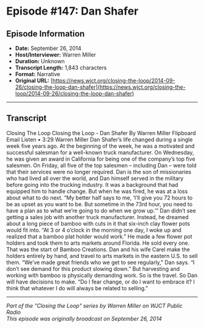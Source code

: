 # Episode #147: Dan Shafer



## Episode Information

- **Date:** September 26, 2014
- **Host/Interviewer:** Warren Miller
- **Duration:** Unknown
- **Transcript Length:** 1,843 characters
- **Format:** Narrative
- **Original URL:** [https://news.wjct.org/closing-the-loop/2014-09-26/closing-the-loop-dan-shafer](https://news.wjct.org/closing-the-loop/2014-09-26/closing-the-loop-dan-shafer)

---

## Transcript

Closing The Loop
Closing the Loop - Dan Shafer
By
Warren Miller
Flipboard
Email
Listen
•
3:29
Warren Miller
Dan Shafer’s life changed during a single week five years ago. At the beginning of the week, he was a motivated and successful salesman for a well-known truck manufacturer. On Wednesday, he was given an award in California for being one of the company’s top five salesmen.
On Friday, all five of the top salesmen – including Dan – were told that their services were no longer required.
Dan is the son of missionaries who had lived all over the world, and Dan himself served in the military before going into the trucking industry. It was a background that had equipped him to handle change. But when he was fired, he was at a loss about what to do next.
“My better half says to me, ‘I’ll give you 72 hours to be as upset as you want to be. But sometime in the 73rd hour, you need to have a plan as to what we’re going to do when we grow up.’”
Dan didn’t see getting a sales job with another truck manufacturer. Instead, he dreamed about a long piece of bamboo with cuts in it that six-inch clay flower pots would fit into.
“At 3 or 4 o’clock in the morning one day, I woke up and realized that a bamboo plat holder would work.” He made a few flower pot holders and took them to arts markets around Florida. He sold every one.
That was the start of Bamboo Creations. Dan and his wife Carel make the holders entirely by hand, and travel to arts markets in the eastern U.S. to sell them.
“We’ve made great friends who we get to see regularly,” Dan says. “I don’t see demand for this product slowing down.”
But harvesting and working with bamboo is physically demanding work. So is the travel. So Dan will have decisions to make.
“Do I fear change, or do I want to embrace it? I think that whatever I do will always be related to selling.”

---

*Part of the "Closing the Loop" series by Warren Miller on WJCT Public Radio*  
*This episode was originally broadcast on September 26, 2014*
